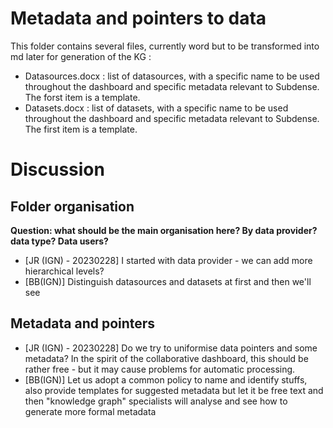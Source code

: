 
# Metadata and pointers to data

This folder contains several files, currently word but to be transformed into md later for generation of the KG : 

- Datasources.docx : list of datasources, with a specific name to be used throughout the dashboard and specific metadata relevant to Subdense. The forst item is a template. 
- Datasets.docx : list of datasets, with a specific name to be used throughout the dashboard and specific metadata relevant to Subdense. The first item is a template. 



# Discussion

## Folder organisation

**Question: what should be the main organisation here? By data provider? data type? Data users?**

 - [JR (IGN) - 20230228] I started with data provider - we can add more hierarchical levels?
 - [BB(IGN)] Distinguish datasources and datasets at first and then we'll see

## Metadata and pointers

 - [JR (IGN) - 20230228] Do we try to uniformise data pointers and some metadata? In the spirit of the collaborative dashboard, this should be rather free - but it may cause problems for automatic processing.
 - [BB(IGN)] Let us adopt a common policy to name and identify stuffs, also provide templates for suggested metadata but let it be free text and then "knowledge graph" specialists will analyse and see how to generate more formal metadata



